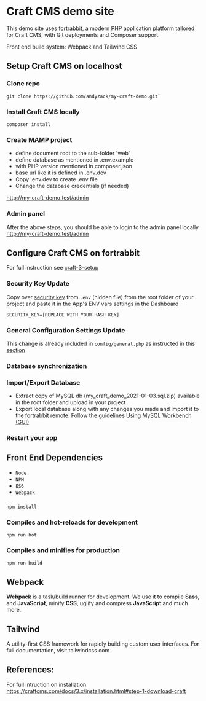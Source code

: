 # Craft CMS demo site

This demo site uses [fortrabbit](https://www.fortrabbit.com/craft-hosting), a modern PHP application platform tailored for Craft CMS, with Git deployments and Composer support.

Front end build system: Webpack and Tailwind CSS



## Setup Craft CMS on localhost

### Clone repo
```
git clone https://github.com/andyzack/my-craft-demo.git`
```
### Install Craft CMS locally
```
composer install
```
### Create MAMP project
  - define document root to the sub-folder 'web'
  - define database as mentioned in .env.example
  - with PHP version mentioned in composer.json
  - base url like it is defined in .env.dev
  - Copy .env.dev to create .env file
  - Change the database credentials (if needed)

http://my-craft-demo.test/admin


### Admin panel
After the above steps, you should be able to login to the admin panel locally
http://my-craft-demo.test/admin



## Configure Craft CMS on fortrabbit

For full instruction see [craft-3-setup](https://help.fortrabbit.com/craft-3-setup)

### Security Key Update

Copy over [security key](https://help.fortrabbit.com/craft-3-setup#toc-security-key) from `.env` (hidden file) from the root folder of your project and paste it in the App's ENV vars settings in the Dashboard
```
SECURITY_KEY=[REPLACE WITH YOUR HASH KEY]
```

### General Configuration Settings Update

This change is already included in `config/general.php` as instructed in this [section](https://help.fortrabbit.com/craft-3-setup#toc-configuration-settings)


### Database synchronization

### Import/Export Database
 - Extract copy of MySQL db (my_craft_demo_2021-01-03.sql.zip) available in the root folder and upload in your project
 - Export local database along with any changes you made and import it to the fortrabbit remote. Follow the guidelines [Using MySQL Workbench (GUI)](https://help.fortrabbit.com/mysql#toc-export-amp-import)


### Restart your app


## Front End Dependencies
- `Node`
- `NPM`
- `ES6`
- `Webpack`

### 
```
npm install
```

### Compiles and hot-reloads for development
```
npm run hot
```

### Compiles and minifies for production
```
npm run build
```


## Webpack

**Webpack** is a task/build runner for development. We use it to compile **Sass**, and **JavaScript**, minify **CSS**, uglify and compress **JavaScript** and much more.


## Tailwind

A utility-first CSS framework for rapidly building custom user interfaces.
For full documentation, visit tailwindcss.com

## References:

For full intruction on installation
https://craftcms.com/docs/3.x/installation.html#step-1-download-craft
